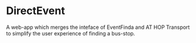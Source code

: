 # DirectEvent

A web-app which merges the inteface of EventFinda and AT HOP Transport to simplify the user experience of finding a bus-stop.
